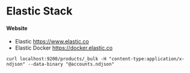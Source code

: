 # Elastic Stack

#### Website
* Elastic https://www.elastic.co
* Elastic Docker https://docker.elastic.co


`
curl localhost:9200/products/_bulk -H "content-type:application/x-ndjson" --data-binary "@accounts.ndjson"
`